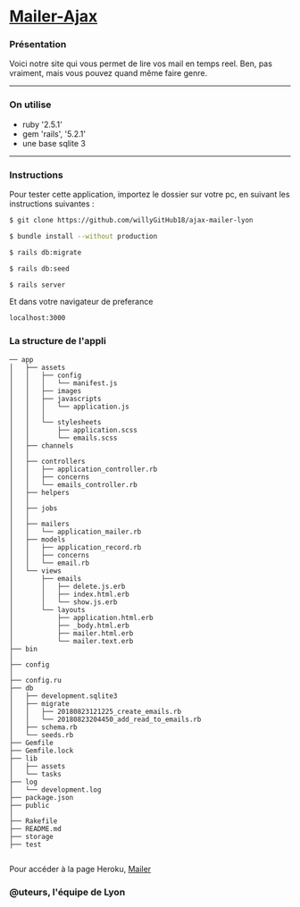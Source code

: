 # [Mailer-Ajax](https://ajax-mailer-lyon.herokuapp.com/)

### Présentation

Voici notre site qui vous permet de lire vos mail en temps reel. Ben, pas vraiment, mais vous pouvez quand même faire genre.<br/>  

------------------------------
### On utilise

* ruby '2.5.1'
* gem 'rails', '5.2.1'
* une base sqlite 3


------------------------------
### Instructions

Pour tester cette application, importez le dossier sur votre pc, en suivant les instructions suivantes :


```sh
$ git clone https://github.com/willyGitHub18/ajax-mailer-lyon

$ bundle install --without production

$ rails db:migrate

$ rails db:seed

$ rails server
```
Et dans votre navigateur de preferance

```sh
localhost:3000
```

### La structure de l'appli

```
── app
│   ├── assets
│   │   ├── config
│   │   │   └── manifest.js
│   │   ├── images
│   │   ├── javascripts
│   │   │   └── application.js
│   │   │  
│   │   └── stylesheets
│   │       ├── application.scss
│   │       └── emails.scss
│   ├── channels
│   │   
│   ├── controllers
│   │   ├── application_controller.rb
│   │   ├── concerns
│   │   └── emails_controller.rb
│   ├── helpers
│   │
│   ├── jobs
│   │   
│   ├── mailers
│   │   └── application_mailer.rb
│   ├── models
│   │   ├── application_record.rb
│   │   ├── concerns
│   │   └── email.rb
│   └── views
│       ├── emails
│       │   ├── delete.js.erb
│       │   ├── index.html.erb
│       │   └── show.js.erb
│       └── layouts
│           ├── application.html.erb
│           ├── _body.html.erb
│           ├── mailer.html.erb
│           └── mailer.text.erb
├── bin
│   
├── config
│   
├── config.ru
├── db
│   ├── development.sqlite3
│   ├── migrate
│   │   ├── 20180823121225_create_emails.rb
│   │   └── 20180823204450_add_read_to_emails.rb
│   ├── schema.rb
│   └── seeds.rb
├── Gemfile
├── Gemfile.lock
├── lib
│   ├── assets
│   └── tasks
├── log
│   └── development.log
├── package.json
├── public
│   
├── Rakefile
├── README.md
├── storage
├── test


```



Pour accéder à la page Heroku, [Mailer](https://ajax-mailer-lyon.herokuapp.com/)


### @uteurs, l'équipe de Lyon
